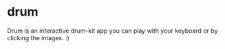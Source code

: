 # drum

Drum is an interactive drum-kit app you can play with your keyboard or by clicking the images. :) 

